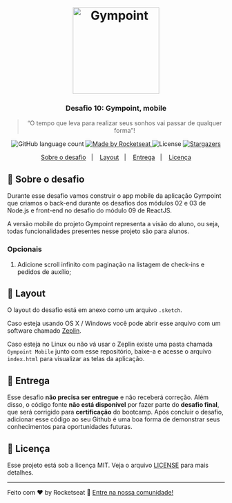 <h1 align="center">
  <img alt="Gympoint" title="Gympoint" src=".github/logo.png" width="200px" />
</h1>

<h3 align="center">
  Desafio 10: Gympoint, mobile
</h3>

<blockquote align="center">“O tempo que leva para realizar seus sonhos vai passar de qualquer forma”!</blockquote>

<p align="center">
  <img alt="GitHub language count" src="https://img.shields.io/github/languages/count/rocketseat/bootcamp-gostack-desafio-10?color=%2304D361" />

  <a href="https://rocketseat.com.br">
    <img alt="Made by Rocketseat" src="https://img.shields.io/badge/made%20by-Rocketseat-%2304D361" />
  </a>

  <img alt="License" src="https://img.shields.io/badge/license-MIT-%2304D361" />

  <a href="https://github.com/Rocketseat/bootcamp-gostack-desafio-10/stargazers">
    <img alt="Stargazers" src="https://img.shields.io/github/stars/rocketseat/bootcamp-gostack-desafio-10?style=social" />
  </a>
</p>

<p align="center">
  <a href="#rocket-sobre-o-desafio">Sobre o desafio</a>&nbsp;&nbsp;&nbsp;|&nbsp;&nbsp;&nbsp;
  <a href="#layout">Layout</a>&nbsp;&nbsp;&nbsp;|&nbsp;&nbsp;&nbsp;
  <a href="#-entrega">Entrega</a>&nbsp;&nbsp;&nbsp;|&nbsp;&nbsp;&nbsp;
  <a href="#memo-licença">Licença</a>
</p>

## 🚀 Sobre o desafio

Durante esse desafio vamos construir o app mobile da aplicação Gympoint que criamos o back-end durante os desafios dos módulos 02 e 03 de Node.js e front-end no desafio do módulo 09 de ReactJS.

A versão mobile do projeto Gympoint representa a visão do aluno, ou seja, todas funcionalidades presentes nesse projeto são para alunos.

### Opcionais

1. Adicione scroll infinito com paginação na listagem de check-ins e pedidos de auxílio;

## 🎨 Layout

O layout do desafio está em anexo como um arquivo `.sketch`.

Caso esteja usando OS X / Windows você pode abrir esse arquivo com um software chamado [Zeplin](https://zeplin.io).

Caso esteja no Linux ou não vá usar o Zeplin existe uma pasta chamada `Gympoint Mobile` junto com esse repositório, baixe-a e acesse o arquivo `index.html` para visualizar as telas da aplicação.

## 📅 Entrega

Esse desafio **não precisa ser entregue** e não receberá correção. Além disso, o código fonte **não está disponível** por fazer parte do **desafio final**, que será corrigido para **certificação** do bootcamp. Após concluir o desafio, adicionar esse código ao seu Github é uma boa forma de demonstrar seus conhecimentos para oportunidades futuras.

## 📝 Licença

Esse projeto está sob a licença MIT. Veja o arquivo [LICENSE](LICENSE.md) para mais detalhes.

---

Feito com ♥ by Rocketseat :wave: [Entre na nossa comunidade!](https://discordapp.com/invite/gCRAFhc)
